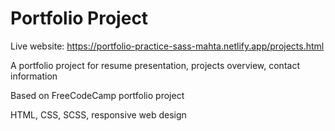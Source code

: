 # Portfolio Project

Live website: https://portfolio-practice-sass-mahta.netlify.app/projects.html

A portfolio project for resume presentation, projects overview, contact information

Based on FreeCodeCamp portfolio project

HTML, CSS, SCSS, responsive web design
